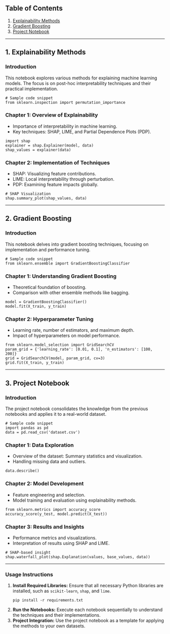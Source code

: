 ## Table of Contents
1. [Explainability Methods](#1-explainability-methods)
2. [Gradient Boosting](#2-gradient-boosting)
3. [Project Notebook](#3-project-notebook)

---

## 1. Explainability Methods

### Introduction
This notebook explores various methods for explaining machine learning models. The focus is on post-hoc interpretability techniques and their practical implementation.

```
# Sample code snippet
from sklearn.inspection import permutation_importance
```

### Chapter 1: Overview of Explainability
- Importance of interpretability in machine learning.
- Key techniques: SHAP, LIME, and Partial Dependence Plots (PDP).

```
import shap
explainer = shap.Explainer(model, data)
shap_values = explainer(data)
```

### Chapter 2: Implementation of Techniques
- SHAP: Visualizing feature contributions.
- LIME: Local interpretability through perturbation.
- PDP: Examining feature impacts globally.

```
# SHAP Visualization
shap.summary_plot(shap_values, data)
```

---

## 2. Gradient Boosting

### Introduction
This notebook delves into gradient boosting techniques, focusing on implementation and performance tuning.

```
# Sample code snippet
from sklearn.ensemble import GradientBoostingClassifier
```

### Chapter 1: Understanding Gradient Boosting
- Theoretical foundation of boosting.
- Comparison with other ensemble methods like bagging.

```
model = GradientBoostingClassifier()
model.fit(X_train, y_train)
```

### Chapter 2: Hyperparameter Tuning
- Learning rate, number of estimators, and maximum depth.
- Impact of hyperparameters on model performance.

```
from sklearn.model_selection import GridSearchCV
param_grid = {'learning_rate': [0.01, 0.1], 'n_estimators': [100, 200]}
grid = GridSearchCV(model, param_grid, cv=3)
grid.fit(X_train, y_train)
```

---

## 3. Project Notebook

### Introduction
The project notebook consolidates the knowledge from the previous notebooks and applies it to a real-world dataset.

```
# Sample code snippet
import pandas as pd
data = pd.read_csv('dataset.csv')
```

### Chapter 1: Data Exploration
- Overview of the dataset: Summary statistics and visualization.
- Handling missing data and outliers.

```
data.describe()
```

### Chapter 2: Model Development
- Feature engineering and selection.
- Model training and evaluation using explainability methods.

```
from sklearn.metrics import accuracy_score
accuracy_score(y_test, model.predict(X_test))
```

### Chapter 3: Results and Insights
- Performance metrics and visualizations.
- Interpretation of results using SHAP and LIME.

```
# SHAP-based insight
shap.waterfall_plot(shap.Explanation(values, base_values, data))
```

---

### Usage Instructions
1. **Install Required Libraries:** Ensure that all necessary Python libraries are installed, such as `scikit-learn`, `shap`, and `lime`.
   ```
   pip install -r requirements.txt
   ```
2. **Run the Notebooks:** Execute each notebook sequentially to understand the techniques and their implementations.
3. **Project Integration:** Use the project notebook as a template for applying the methods to your own datasets.

